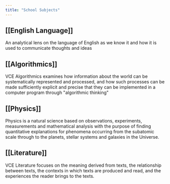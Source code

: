 ```yaml
---
title: "School Subjects"
---
```


## [[English Language]]
An analytical lens on the language of English as we know it and how it is used to communicate thoughts and ideas
## [[Algorithmics]]
VCE Algorithmics examines how information about the world can be systematically represented and processed, and how such processes can be made sufficiently explicit and precise that they can be implemented in a computer program through "algorithmic thinking"
## [[Physics]]
Physics is a natural science based on observations, experiments, measurements and mathematical analysis with the purpose of finding quantitative explanations for phenomena occurring from the subatomic scale through to the planets, stellar systems and galaxies in the Universe.
## [[Literature]]
VCE Literature focuses on the meaning derived from texts, the relationship between texts, the contexts in which texts are produced and read, and the experiences the reader brings to the texts.
